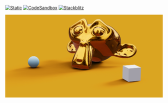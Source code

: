 [![Static](https://img.shields.io/badge/demo-%23646CFF.svg?logo=html5&logoColor=white)](https://pmndrs.github.io/examples/baking-soft-shadows)
[![CodeSandbox](https://img.shields.io/badge/codesandbox-040404?logo=codesandbox&logoColor=DBDBDB)](https://codesandbox.io/s/github/pmndrs/examples/tree/main/apps/baking-soft-shadows)
[![Stackblitz](https://img.shields.io/badge/stackblitz-fff?logo=Stackblitz&logoColor=1389FD)](https://stackblitz.com/github/pmndrs/examples/tree/main/apps/baking-soft-shadows)

![](thumbnail.png)

